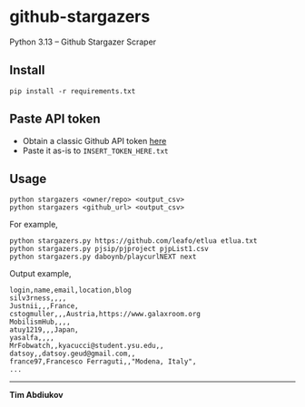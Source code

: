 # github-stargazers
Python 3.13 – Github Stargazer Scraper

## Install

```
pip install -r requirements.txt
```

## Paste API token

* Obtain a classic Github API token [here](https://github.com/settings/tokens)
* Paste it as-is to `INSERT_TOKEN_HERE.txt`

## Usage

```
python stargazers <owner/repo> <output_csv>
python stargazers <github_url> <output_csv>
```

For example,

```
python stargazers.py https://github.com/leafo/etlua etlua.txt
python stargazers.py pjsip/pjproject pjpList1.csv
python stargazers.py daboynb/playcurlNEXT next
```

Output example,

```
login,name,email,location,blog
silv3rness,,,,
Justnii,,,France,
cstogmuller,,,Austria,https://www.galaxroom.org
MobilismHub,,,,
atuy1219,,,Japan,
yasalfa,,,,
MrFobwatch,,kyacucci@student.ysu.edu,,
datsoy,,datsoy.geud@gmail.com,,
france97,Francesco Ferraguti,,"Modena, Italy",
...
```

----------------------------------
**Tim Abdiukov**

